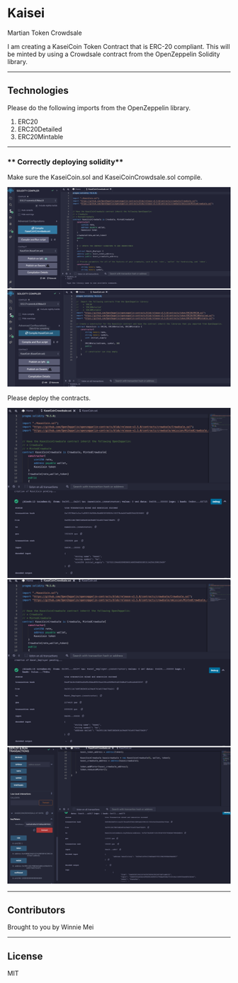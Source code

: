 # Kaisei


<p>
    
Martian Token Crowdsale

I am creating a KaseiCoin Token Contract that is ERC-20 compliant. This will be minted by using a Crowdsale contract from the OpenZeppelin Solidity library.

</p>

---

## Technologies

Please do the following imports from the OpenZeppelin library.

1. ERC20
2. ERC20Detailed
3. ERC20Mintable

---

### ** Correctly deploying solidity**

Make sure the KaseiCoin.sol and KaseiCoinCrowdsale.sol compile. 

![deploy1](./deploy1.png)
![deploy2](./deploy2.png)

Please deploy the contracts.

![kasei1](./kasei1.png)
![kasei2](./kasei2.png)
![kasei3](./kasei3.png)

---
## Contributors

Brought to you by Winnie Mei

---
## License

MIT

